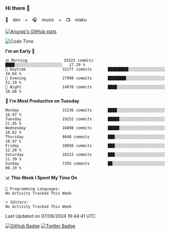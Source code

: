 ### Hi there 👋

🚀　dev　+　🎧　music　+　📺　otaku


[![Anurag's GitHub stats](https://github-readme-stats.vercel.app/api?username=koheitasaka&count_private=true&show_icons=true&theme=monokai)](https://github.com/koheitasaka/github-readme-stats)

<!--START_SECTION:waka-->
![Code Time](http://img.shields.io/badge/Code%20Time-1%2C161%20hrs%2023%20mins-blue)

**I'm an Early 🐤** 

```text
🌞 Morning                15523 commits       ████░░░░░░░░░░░░░░░░░░░░░   17.29 % 
🌆 Daytime                31277 commits       █████████░░░░░░░░░░░░░░░░   34.84 % 
🌃 Evening                27998 commits       ████████░░░░░░░░░░░░░░░░░   31.19 % 
🌙 Night                  14970 commits       ████░░░░░░░░░░░░░░░░░░░░░   16.68 % 
```
📅 **I'm Most Productive on Tuesday** 

```text
Monday                   15236 commits       ████░░░░░░░░░░░░░░░░░░░░░   16.97 % 
Tuesday                  19252 commits       █████░░░░░░░░░░░░░░░░░░░░   21.45 % 
Wednesday                16898 commits       █████░░░░░░░░░░░░░░░░░░░░   18.82 % 
Thursday                 9848 commits        ███░░░░░░░░░░░░░░░░░░░░░░   10.97 % 
Friday                   10956 commits       ███░░░░░░░░░░░░░░░░░░░░░░   12.20 % 
Saturday                 10223 commits       ███░░░░░░░░░░░░░░░░░░░░░░   11.39 % 
Sunday                   7355 commits        ██░░░░░░░░░░░░░░░░░░░░░░░   08.19 % 
```


📊 **This Week I Spent My Time On** 

```text
💬 Programming Languages: 
No Activity Tracked This Week

🔥 Editors: 
No Activity Tracked This Week
```


 Last Updated on 07/06/2024 19:44:41 UTC
<!--END_SECTION:waka-->

[![GitHub Badge](https://img.shields.io/badge/GitHub-100000?style=for-the-badge&logo=github&logoColor=white)](https://github.com/koheitasaka)
[![Twitter Badge](https://img.shields.io/badge/Twitter-1DA1F2?style=for-the-badge&logo=twitter&logoColor=white)](https://twitter.com/sleep_asleep_)
